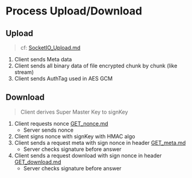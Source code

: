 # Process Upload/Download

## Upload
> cf: [SocketIO_Upload.md](./SocketIO_Upload.md)
1. Client sends Meta data
2. Client sends all binary data of file encrypted chunk by chunk (like stream)
3. Client sends AuthTag used in AES GCM

## Download
> Client derives Super Master Key to signKey
1. Client requests nonce [GET_nonce.md](./GET_nonce.md)
	- Server sends nonce
2. Client signs nonce with signKey with HMAC algo
3. Client sends a request meta with sign nonce in header [GET_meta.md](./GET_meta.md)
	- Server checks signature before answer
4. Client sends a request download with sign nonce in header [GET_download.md](./GET_download.md)
	- Server checks signature before answer